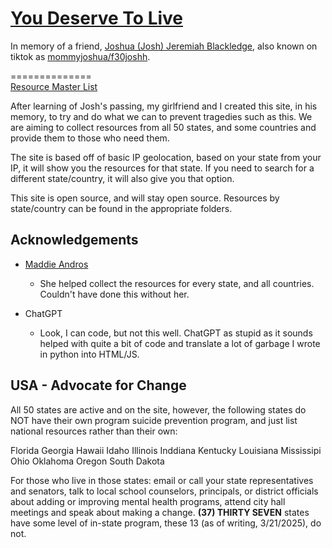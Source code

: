 
# [You Deserve To Live](youdeservetolive.org)

In memory of a friend, [Joshua (Josh) Jeremiah Blackledge](https://www.noebrooks.net/obituaries/joshua-blackledge), also known on tiktok as [mommyjoshua/f30joshh](https://www.tiktok.com/@f30joshh).

==============\
[Resource Master List](https://docs.google.com/spreadsheets/d/1jFqhlUl2z-daZqBdE6tfpbf9JqXBza9PZ9J_aQ9rqas/edit?usp=sharing)


After learning of Josh's passing, my girlfriend and I created this site, in his memory, to try and do what we can to prevent tragedies such as this. We are aiming to collect resources from all 50 states, and some countries and provide them to those who need them.

The site is based off of basic IP geolocation, based on your state from your IP, it will show you the resources for that state. If you need to search for a different state/country, it will also give you that option.


This site is open source, and will stay open source. Resources by state/country can be found in the appropriate folders.




## Acknowledgements
- [Maddie Andros](https://instagram.com/unmaddiee)
    - She helped collect the resources for every state, and all countries. Couldn't have done this without her.

 - ChatGPT
    - Look, I can code, but not this well. ChatGPT as stupid as it sounds helped with quite a bit of code and translate a lot of garbage I wrote in python into HTML/JS.
 
## USA - Advocate for Change

All 50 states are active and on the site, however, the following states do NOT have their own program suicide prevention program, and just list national resources rather than their own:

Florida
Georgia
Hawaii
Idaho
Illinois
Inddiana
Kentucky
Louisiana
Mississipi
Ohio
Oklahoma
Oregon
South Dakota


For those who live in those states: email or call your state representatives and senators, talk to local school counselors, principals, or district officials about adding or improving mental health programs, attend city hall meetings and speak about making a change. **(37) THIRTY SEVEN** states have some level of in-state program, these 13 (as of writing, 3/21/2025), do not.

